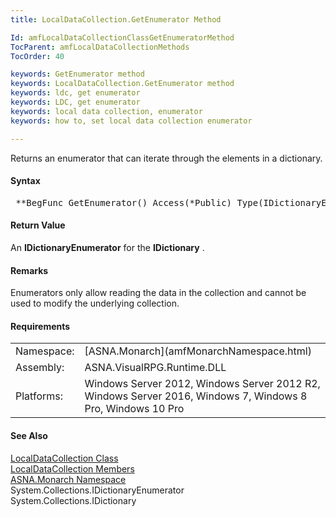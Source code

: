 ```yaml
---
title: LocalDataCollection.GetEnumerator Method

Id: amfLocalDataCollectionClassGetEnumeratorMethod
TocParent: amfLocalDataCollectionMethods
TocOrder: 40

keywords: GetEnumerator method
keywords: LocalDataCollection.GetEnumerator method
keywords: ldc, get enumerator
keywords: LDC, get enumerator
keywords: local data collection, enumerator
keywords: how to, set local data collection enumerator

---
```


Returns an enumerator that can iterate through the elements in a dictionary.

#### Syntax
<pre class="prettyprint"> **BegFunc GetEnumerator() Access(*Public) Type(IDictionaryEnumerator)**       </pre>

#### Return Value
An **IDictionaryEnumerator** for the **IDictionary** .

#### Remarks
Enumerators only allow reading the data in the collection and cannot be used to modify the underlying collection.
<!-- start -->

#### Requirements
<table class="dttable" cellspacing="0" cellpadding="4" width="60%">
           <colgroup>
            <col width="15%" style="font-weight:bold" />
            <col width="85%" />
          </colgroup>
          <tr>
            <td>Namespace:</td>
            <td>[ASNA.Monarch](amfMonarchNamespace.html) </td>
          </tr>
          <tr>
            <td>Assembly:</td>
            <td>ASNA.VisualRPG.Runtime.DLL</td>
          </tr>
         <tr>
            <td>Platforms:</td>
            <td> Windows Server 2012, Windows Server 2012 R2, Windows Server 2016, Windows 7, Windows 8 Pro, Windows 10 Pro</td>
         </tr>
</table>

<!-- end -->

#### See Also
[ LocalDataCollection Class](amfLocalDataCollectionClass.html) <br /> [ LocalDataCollection Members](amfLocalDataCollectionMembers.html) <br /> [ASNA.Monarch Namespace](amfMonarchNamespace.html) <br />System.Collections.IDictionaryEnumerator <br />System.Collections.IDictionary 
